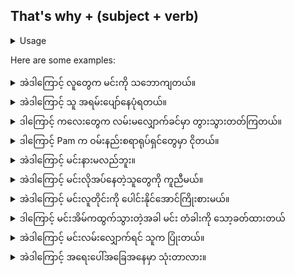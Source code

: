 ## That's why + (subject + verb)

<details>
<summary>Usage</summary>
'အဲဒါ' သည် 'အဲဒါ' ၏ အတိုကောက်ဖြစ်သည်။ ဤတွင် သင်သည် တစ်စုံတစ်ဦးကို 'ဤအကြောင်းကြောင့်' သို့မဟုတ် 'ထို့ကြောင့်' ဟု ပြောနေခြင်းဖြစ်သည်။

'That's' is short for 'that is.' Here you are telling someone 'because of this' or 'therefore.'
</details>


Here are some examples:

<details>
<summary>အဲဒါကြောင့် လူတွေက မင်းကို သဘောကျတယ်။</summary>
"That's why people admire you."
</details>
<details>
<summary>အဲဒါကြောင့် သူ အရမ်းပျော်နေပုံရတယ်။</summary>

"That's why she appears so happy."
</details>
<details>
<summary>ဒါကြောင့် ကလေးတွေက လမ်းမလျှောက်ခင်မှာ တွားသွားတတ်ကြတယ်။</summary>

"That's why babies crawl before they can walk."
</details>
<details>
<summary>ဒါကြောင့် Pam က ဝမ်းနည်းစရာရုပ်ရှင်တွေမှာ ငိုတယ်။</summary>

"That's why Pam cries at sad movies."
</details>
<details>
<summary>အဲဒါကြောင့် မင်းနားမလည်ဘူး။</summary>

"That's why you fail to understand."
</details>
<details>
<summary>အဲဒါကြောင့် မင်းလိုအပ်နေတဲ့သူတွေကို ကူညီမယ်။</summary>

"That is why you help out people in need."
</details>
<details>
<summary>အဲဒါကြောင့် မင်းလူတိုင်းကို ပေါင်းနိုင်အောင်ကြိုးစားမယ်။</summary>

"That is why you try and include everyone."
</details>
<details>
<summary>ဒါကြောင့် မင်းအိမ်ကထွက်သွားတဲ့အခါ မင်း တံခါးကို သော့ခတ်ထားတယ်</summary>

"That is why you lock your doors when you leave home."
</details>
<details>
<summary>အဲဒါကြောင့် မင်းလမ်းလျှောက်ရင် သူက ပြုံးတယ်။</summary>

"That is why she smiles when you walk by."
</details>
<details>
<summary>အဲဒါကြောင့် အရေးပေါ်အခြေအနေမှာ သုံးတာလား။</summary>

"That is why you use it for emergencies."
</details>
